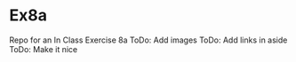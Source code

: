 # Ex8a
Repo for an In Class Exercise 8a
ToDo: Add images
ToDo: Add links in aside
ToDo: Make it nice
